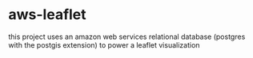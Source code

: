 # aws-leaflet
this project uses an amazon web services relational database (postgres with the postgis extension) to power a leaflet visualization 
